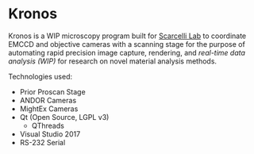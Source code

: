 # Kronos

Kronos is a WIP microscopy program built for [Scarcelli Lab](http://onlylightcandothat.org) to 
coordinate EMCCD and objective cameras with a scanning stage for the purpose of automating 
rapid precision image capture, rendering, and _real-time data analysis (WIP)_ for research on novel material analysis methods.

Technologies used:
- Prior Proscan Stage
- ANDOR Cameras
- MightEx Cameras
- Qt (Open Source, LGPL v3)
    - QThreads
- Visual Studio 2017
- RS-232 Serial
